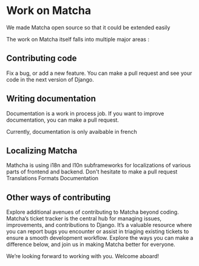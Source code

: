# Work on Matcha

We made Matcha open source so that it could be extended easily

The work on Matcha itself falls into multiple major areas :

## Contributing code
Fix a bug, or add a new feature. You can make a pull request and see your code in the next version of Django.

## Writing documentation

Documentation is a work in process job.
If you want to improve documentation, you can make a pull request.

Currently, documentation is only avaibable in french

## Localizing Matcha

Mathcha is using i18n and l10n subframeworks for localizations of various parts of frontend and backend.
Don't hesitate to make a pull request
Translations
Formats
Documentation


## Other ways of contributing


Explore additional avenues of contributing to Matcha beyond coding. Matcha’s ticket tracker is the central hub for managing issues, improvements, and contributions to Django. It’s a valuable resource where you can report bugs you encounter or assist in triaging existing tickets to ensure a smooth development workflow. Explore the ways you can make a difference below, and join us in making Matcha better for everyone.

We’re looking forward to working with you. Welcome aboard!

